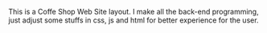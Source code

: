This is a Coffe Shop Web Site layout. I make all the back-end programming, just adjust some stuffs in css, js and html for better experience for the user.
